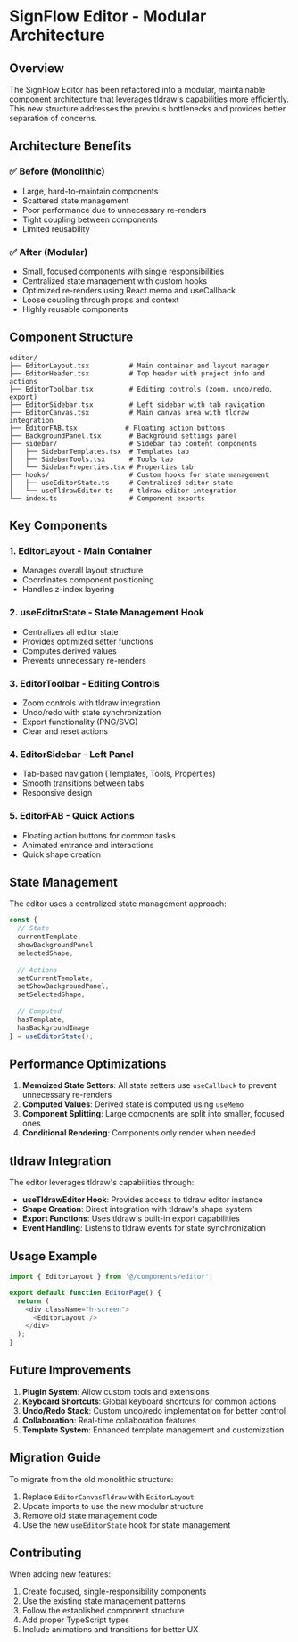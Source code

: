 # SignFlow Editor - Modular Architecture

## Overview

The SignFlow Editor has been refactored into a modular, maintainable component architecture that leverages tldraw's capabilities more efficiently. This new structure addresses the previous bottlenecks and provides better separation of concerns.

## Architecture Benefits

### ✅ **Before (Monolithic)**
- Large, hard-to-maintain components
- Scattered state management
- Poor performance due to unnecessary re-renders
- Tight coupling between components
- Limited reusability

### ✅ **After (Modular)**
- Small, focused components with single responsibilities
- Centralized state management with custom hooks
- Optimized re-renders using React.memo and useCallback
- Loose coupling through props and context
- Highly reusable components

## Component Structure

```
editor/
├── EditorLayout.tsx          # Main container and layout manager
├── EditorHeader.tsx          # Top header with project info and actions
├── EditorToolbar.tsx         # Editing controls (zoom, undo/redo, export)
├── EditorSidebar.tsx         # Left sidebar with tab navigation
├── EditorCanvas.tsx          # Main canvas area with tldraw integration
├── EditorFAB.tsx            # Floating action buttons
├── BackgroundPanel.tsx       # Background settings panel
├── sidebar/                  # Sidebar tab content components
│   ├── SidebarTemplates.tsx  # Templates tab
│   ├── SidebarTools.tsx      # Tools tab
│   └── SidebarProperties.tsx # Properties tab
├── hooks/                    # Custom hooks for state management
│   ├── useEditorState.ts     # Centralized editor state
│   └── useTldrawEditor.ts    # tldraw editor integration
└── index.ts                  # Component exports
```

## Key Components

### 1. **EditorLayout** - Main Container
- Manages overall layout structure
- Coordinates component positioning
- Handles z-index layering

### 2. **useEditorState** - State Management Hook
- Centralizes all editor state
- Provides optimized setter functions
- Computes derived values
- Prevents unnecessary re-renders

### 3. **EditorToolbar** - Editing Controls
- Zoom controls with tldraw integration
- Undo/redo with state synchronization
- Export functionality (PNG/SVG)
- Clear and reset actions

### 4. **EditorSidebar** - Left Panel
- Tab-based navigation (Templates, Tools, Properties)
- Smooth transitions between tabs
- Responsive design

### 5. **EditorFAB** - Quick Actions
- Floating action buttons for common tasks
- Animated entrance and interactions
- Quick shape creation

## State Management

The editor uses a centralized state management approach:

```typescript
const {
  // State
  currentTemplate,
  showBackgroundPanel,
  selectedShape,
  
  // Actions
  setCurrentTemplate,
  setShowBackgroundPanel,
  setSelectedShape,
  
  // Computed
  hasTemplate,
  hasBackgroundImage
} = useEditorState();
```

## Performance Optimizations

1. **Memoized State Setters**: All state setters use `useCallback` to prevent unnecessary re-renders
2. **Computed Values**: Derived state is computed using `useMemo`
3. **Component Splitting**: Large components are split into smaller, focused ones
4. **Conditional Rendering**: Components only render when needed

## tldraw Integration

The editor leverages tldraw's capabilities through:

- **useTldrawEditor Hook**: Provides access to tldraw editor instance
- **Shape Creation**: Direct integration with tldraw's shape system
- **Export Functions**: Uses tldraw's built-in export capabilities
- **Event Handling**: Listens to tldraw events for state synchronization

## Usage Example

```typescript
import { EditorLayout } from '@/components/editor';

export default function EditorPage() {
  return (
    <div className="h-screen">
      <EditorLayout />
    </div>
  );
}
```

## Future Improvements

1. **Plugin System**: Allow custom tools and extensions
2. **Keyboard Shortcuts**: Global keyboard shortcuts for common actions
3. **Undo/Redo Stack**: Custom undo/redo implementation for better control
4. **Collaboration**: Real-time collaboration features
5. **Template System**: Enhanced template management and customization

## Migration Guide

To migrate from the old monolithic structure:

1. Replace `EditorCanvasTldraw` with `EditorLayout`
2. Update imports to use the new modular structure
3. Remove old state management code
4. Use the new `useEditorState` hook for state management

## Contributing

When adding new features:

1. Create focused, single-responsibility components
2. Use the existing state management patterns
3. Follow the established component structure
4. Add proper TypeScript types
5. Include animations and transitions for better UX
